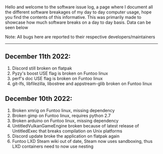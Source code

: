 Hello and welcome to the software issue log, a page where I document all the different software breakages of my day to day computer usage, hope you find
the contents of this informative. This was primarily made to showcase how much software breaks on a day to day basis. Data can be seen below

Note: All bugs here are reported to their respective developers/maintainers

----

## December 11th 2022:
1. Discord still broken on flatpak
2. Pyzy's boost USE flag is broken on Funtoo linux
3. perf's doc USE flag is broken on Funtoo linux
4. git-lfs, libfilezilla, libostree and appstream-glib broken on Funtoo linux

## December 10th 2022:
1. Broken xmrig on Funtoo linux, missing dependency
2. Broken gimp on Funtoo linux, requires python 2.7
3. Broken arduino on Funtoo linux, missing dependency
4. UntitledVulkanGameEngine broken because of latest release of UntitledExec that breaks compilation on Unix platforms
6. Discord update broke the application on flatpak again
7. Funtoo LXD Steam wiki out of date, Steam now uses sandboxing, thus LXD containers need to now use nesting
